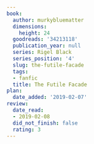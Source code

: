 ```yaml
---
book:
  author: murkybluematter
  dimensions:
    height: 24
  goodreads: '34213118'
  publication_year: null
  series: Rigel Black
  series_position: '4'
  slug: the-futile-facade
  tags:
  - fanfic
  title: The Futile Facade
plan:
  date_added: '2019-02-07'
review:
  date_read:
  - 2019-02-08
  did_not_finish: false
  rating: 3
---
```

